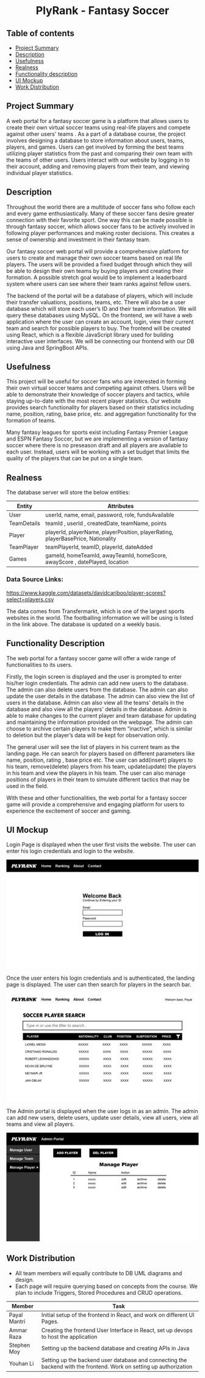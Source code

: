 <h1 align="center">PlyRank - Fantasy Soccer </h1>

## Table of contents

- [Project Summary](#project-summary)
- [Description](#description)
- [Usefulness](#usefulness)
- [Realness](#realness)
- [Functionality description](#functionality-description)
- [UI Mockup](#ui-mockup)
- [Work Distribution](#work-distribution)


## Project Summary
A web portal for a fantasy soccer game is a platform that allows users to create their own virtual soccer teams using real-life players and compete against other users' teams . As a part of a database course, the project involves designing a database to store information about users, teams, players, and games. Users can get involved by forming the best teams utilizing player statistics from the past and comparing their own team with the teams of other users. Users interact with our website by logging in to their account, adding and removing players from their team, and viewing individual player statistics.


## Description

Throughout the world there are a multitude of soccer fans who follow each and every game enthusiastically. Many of these soccer fans desire greater connection with their favorite sport. One way this can be made possible is through fantasy soccer, which allows soccer fans to be actively involved in following player performances and making roster decisions. This creates a sense of ownership and investment in their fantasy team. 

Our fantasy soccer web portal will provide a comprehensive platform for users to create and manage their own soccer teams based on real life players. The users will be provided a fixed budget through which they will be able to design their own teams by buying players and creating their formation. A possible stretch goal would be to implement a leaderboard system where users can see where their team ranks against fellow users.

The backend of the portal will be a database of players, which will include their transfer valuations, positions, teams, etc. There will also be a user database which will store each user’s ID and their team information. We will query these databases using MySQL. On the frontend, we will have a web application where the user can create an account, login, view their current team and search for possible players to buy. The frontend will be created using React, which is a flexible JavaScript library used for building interactive user interfaces. We will be connecting our frontend with our DB using Java and SpringBoot APIs. 


## Usefulness

This project will be useful for soccer fans who are interested in forming their own virtual soccer teams and competing against others. Users will be able to demonstrate their knowledge of soccer players and tactics, while staying up-to-date with the most recent player statistics. Our website provides search functionality for players based on their statistics including name, position, rating, base price, etc. and aggregation functionality for the formation of teams. 

Many fantasy leagues for sports exist including Fantasy Premier League and ESPN Fantasy Soccer, but we are implementing a version of fantasy soccer where there is no preseason draft and all players are available to each user. Instead, users will be working with a set budget that limits the quality of the players that can be put on a single team.



## Realness
The database server will store the below entities:


|   Entity    |   Attributes                 |  
| ----------- | -----------------------------| 
| User        |    userId, name, email, password, role, fundsAvailable |
| TeamDetails | teamId , userId , createdDate, teamName, points |
| Player      |    playerId, playerName, playerPosition, playerRating, playerBasePrice, Nationality |
| TeamPlayer | teamPlayerId, teamID, playerId, dateAdded |
| Games | gameId, homeTeamId, awayTeamId, homeScore, awayScore , datePlayed, location |




### Data Source Links: <br /> 
https://www.kaggle.com/datasets/davidcariboo/player-scores?select=players.csv

The data comes from Transfermarkt, which is one of the largest sports websites in the world. The footballing information we will be using is listed in the link above. The database is updated on a weekly basis.


## Functionality Description
The web portal for a fantasy soccer game will offer a wide range of functionalities to its users.

Firstly, the login screen is displayed and the user is prompted to enter his/her login credentials. 
The admin can add new users to the database. The admin can also delete users from the database. The admin can also update the user details in the database. The admin can also view the list of users in the database. Admin can also view all the teams' details in the database and also view all the players' details in the database. Admin is able to make changes to the current player and team database for updating and maintaining the information provided on the webpage. The admin can choose to archive certain players to make them “inactive”, which is similar to deletion but the player’s data will be kept for observation only.

The general user will see the list of players in his current team as the landing page. He can search for players based on different parameters like name, position, rating , base price etc. The user can add(insert) players to his team, remove(delete) players from his team, update(update) the players in his team and view the players in his team. The user can also manage positions of players in their team to simulate different tactics that may be used in the field. 

With these and other functionalities, the web portal for a fantasy soccer game will provide a comprehensive and engaging platform for users to experience the excitement of soccer and gaming.

## UI Mockup

Login Page is displayed when the user first visits the website. The user can enter his login credentials and login to the website.

![Login page](UIMockup/LoginPage.png "Login Page.")

Once the user enters his login credentials and is authenticated, the landing page is displayed. The user can then search for players  in the search bar. 

![Landing page after login](UIMockup/LandingPage.png "Landing Page.")

The Admin portal is displayed when the user logs in as an admin. The admin can add new users, delete users, update user details, view all users, view all teams and view all players.

![Admin portal](UIMockup/AdminPortal.png "Admin Portal.")
## Work Distribution

- All team members will equally contribute to DB UML diagrams and design.
- Each page will require querying based on concepts from the course. We plan to include Triggers, Stored Procedures and CRUD operations.


| Member | Task |
| --- | --- |
| Payal Mantri | Initial setup of the frontend in React, and work on different UI Pages. |
| Ammar Raza | Creating the frontend User Interface in React, set up devops to host the application|
| Stephen Moy | Setting up the backend database and creating APIs in Java |
| Youhan Li | Setting up the backend user database and connecting the backend with the frontend. Work on setting up authorization |


</br>
